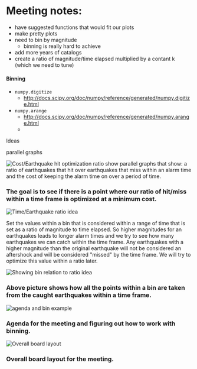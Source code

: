 # Meeting notes:

- have suggested functions that would fit our plots
- make pretty plots
- need to bin by magnitude
  - binning is really hard to achieve
- add more years of catalogs
- create a ratio of magnitude/time elapsed multiplied by a contant k (which we need to tune)

#### Binning
- ```numpy.digitize```
  - http://docs.scipy.org/doc/numpy/reference/generated/numpy.digitize.html
- ```numpy.arange```
  - http://docs.scipy.org/doc/numpy/reference/generated/numpy.arange.html
  - 
  

Ideas

parallel graphs


![Cost/Earthquake hit optimization ratio](https://raw.github.com/stat157/analyzers/master/images/2013-12-02_211810.jpg)
show parallel graphs that show:
a ratio of earthquakes that hit over earthquakes that miss within an alarm time
and the cost of keeping the alarm time on over a period of time.

### The goal is to see if there is a point where our ratio of hit/miss within a time frame is optimized at a minimum cost.


![Time/Earthquake ratio idea](https://raw.github.com/stat157/analyzers/master/images/2013-12-02_211825.jpg)

Set the values within a bin that is considered within a range of time that is set as a ratio of magnitude to time elapsed. So higher magnitudes for an earthquakes leads to longer alarm times and we try to see how many earthquakes we can catch within the time frame. Any earthquakes with a higher magnitude than the original earthquake will not be considered an aftershock and will be considered "missed" by the time frame. We will try to optimize this value within a ratio later.

![Showing bin relation to ratio idea](https://raw.github.com/stat157/analyzers/master/images/2013-12-02_211836.jpg)

### Above picture shows how all the points within a bin are taken from the caught earthquakes within a time frame.

![agenda and bin example](https://raw.github.com/stat157/analyzers/master/images/2013-12-02_211841.jpg)

### Agenda for the meeting and figuring out how to work with binning.

![Overall board layout](https://raw.github.com/stat157/analyzers/master/images/2013-12-02_211854.jpg)

### Overall board layout for the meeting.

